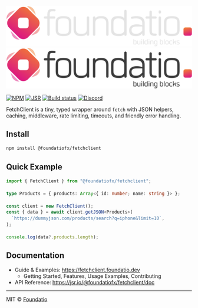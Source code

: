 ![Foundatio](https://raw.githubusercontent.com/foundatiofx/foundatio/master/media/foundatio-dark-bg.svg#gh-dark-mode-only "Foundatio")
![Foundatio](https://raw.githubusercontent.com/foundatiofx/foundatio/master/media/foundatio.svg#gh-light-mode-only "Foundatio")

[![NPM](https://img.shields.io/npm/v/%40foundatiofx%2Ffetchclient)](https://www.npmjs.com/package/@foundatiofx/fetchclient)
[![JSR](https://jsr.io/badges/@foundatiofx/fetchclient)](https://jsr.io/@foundatiofx/fetchclient)
[![Build status](https://github.com/foundatiofx/foundatio/workflows/Build/badge.svg)](https://github.com/foundatiofx/foundatio/actions)
[![Discord](https://img.shields.io/discord/715744504891703319)](https://discord.gg/6HxgFCx)

FetchClient is a tiny, typed wrapper around `fetch` with JSON helpers, caching,
middleware, rate limiting, timeouts, and friendly error handling.

## Install

```bash
npm install @foundatiofx/fetchclient
```

## Quick Example

```ts
import { FetchClient } from "@foundatiofx/fetchclient";

type Products = { products: Array<{ id: number; name: string }> };

const client = new FetchClient();
const { data } = await client.getJSON<Products>(
  `https://dummyjson.com/products/search?q=iphone&limit=10`,
);

console.log(data?.products.length);
```

## Documentation

- Guide & Examples: <https://fetchclient.foundatio.dev>
  - Getting Started, Features, Usage Examples, Contributing
- API Reference: <https://jsr.io/@foundatiofx/fetchclient/doc>

---

MIT © [Foundatio](https://exceptionless.com)
